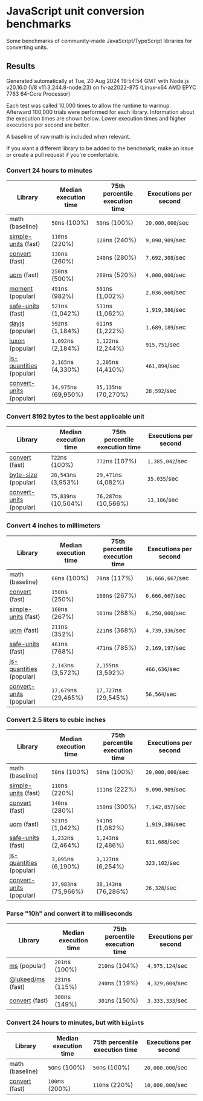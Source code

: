 # JavaScript unit conversion benchmarks

Some benchmarks of community-made JavaScript/TypeScript libraries for converting units.

## Results

<!-- beginblock(results) -->

Generated automatically at Tue, 20 Aug 2024 19:54:54 GMT with Node.js v20.16.0 (V8 v11.3.244.8-node.23) on fv-az2022-875 (Linux-x64 AMD EPYC 7763 64-Core Processor)

Each test was called 10,000 times to allow the runtime to warmup.
Afterward 100,000 trials were performed for each library.
Information about the execution times are shown below.
Lower execution times and higher executions per second are better.

A baseline of raw math is included when relevant.

If you want a different library to be added to the benchmark, make an issue or create a pull request if you're comfortable.

### Convert 24 hours to minutes

| Library                                                            | Median execution time | 75th percentile execution time | Executions per second |
| ------------------------------------------------------------------ | --------------------- | ------------------------------ | --------------------- |
| math (baseline)                                                    | `50`ns (100%)         | `50`ns (100%)                  | `20,000,000`/sec      |
| [simple-units](https://npmjs.com/package/simple-units) (fast)      | `110`ns (220%)        | `120`ns (240%)                 | `9,090,909`/sec       |
| [convert](https://npmjs.com/package/convert) (fast)                | `130`ns (260%)        | `140`ns (280%)                 | `7,692,308`/sec       |
| [uom](https://npmjs.com/package/uom) (fast)                        | `250`ns (500%)        | `260`ns (520%)                 | `4,000,000`/sec       |
| [moment](https://npmjs.com/package/moment) (popular)               | `491`ns (982%)        | `501`ns (1,002%)               | `2,036,660`/sec       |
| [safe-units](https://npmjs.com/package/safe-units) (fast)          | `521`ns (1,042%)      | `531`ns (1,062%)               | `1,919,386`/sec       |
| [dayjs](https://npmjs.com/package/dayjs) (popular)                 | `592`ns (1,184%)      | `611`ns (1,222%)               | `1,689,189`/sec       |
| [luxon](https://npmjs.com/package/luxon) (popular)                 | `1,092`ns (2,184%)    | `1,122`ns (2,244%)             | `915,751`/sec         |
| [js-quantities](https://npmjs.com/package/js-quantities) (popular) | `2,165`ns (4,330%)    | `2,205`ns (4,410%)             | `461,894`/sec         |
| [convert-units](https://npmjs.com/package/convert-units) (popular) | `34,975`ns (69,950%)  | `35,135`ns (70,270%)           | `28,592`/sec          |

### Convert 8192 bytes to the best applicable unit

| Library                                                            | Median execution time | 75th percentile execution time | Executions per second |
| ------------------------------------------------------------------ | --------------------- | ------------------------------ | --------------------- |
| [convert](https://npmjs.com/package/convert) (fast)                | `722`ns (100%)        | `772`ns (107%)                 | `1,385,042`/sec       |
| [byte-size](https://npmjs.com/package/byte-size) (popular)         | `28,543`ns (3,953%)   | `29,471`ns (4,082%)            | `35,035`/sec          |
| [convert-units](https://npmjs.com/package/convert-units) (popular) | `75,839`ns (10,504%)  | `76,287`ns (10,566%)           | `13,186`/sec          |

### Convert 4 inches to millimeters

| Library                                                            | Median execution time | 75th percentile execution time | Executions per second |
| ------------------------------------------------------------------ | --------------------- | ------------------------------ | --------------------- |
| math (baseline)                                                    | `60`ns (100%)         | `70`ns (117%)                  | `16,666,667`/sec      |
| [convert](https://npmjs.com/package/convert) (fast)                | `150`ns (250%)        | `160`ns (267%)                 | `6,666,667`/sec       |
| [simple-units](https://npmjs.com/package/simple-units) (fast)      | `160`ns (267%)        | `161`ns (268%)                 | `6,250,000`/sec       |
| [uom](https://npmjs.com/package/uom) (fast)                        | `211`ns (352%)        | `221`ns (368%)                 | `4,739,336`/sec       |
| [safe-units](https://npmjs.com/package/safe-units) (fast)          | `461`ns (768%)        | `471`ns (785%)                 | `2,169,197`/sec       |
| [js-quantities](https://npmjs.com/package/js-quantities) (popular) | `2,143`ns (3,572%)    | `2,155`ns (3,592%)             | `466,636`/sec         |
| [convert-units](https://npmjs.com/package/convert-units) (popular) | `17,679`ns (29,465%)  | `17,727`ns (29,545%)           | `56,564`/sec          |

### Convert 2.5 liters to cubic inches

| Library                                                            | Median execution time | 75th percentile execution time | Executions per second |
| ------------------------------------------------------------------ | --------------------- | ------------------------------ | --------------------- |
| math (baseline)                                                    | `50`ns (100%)         | `50`ns (100%)                  | `20,000,000`/sec      |
| [simple-units](https://npmjs.com/package/simple-units) (fast)      | `110`ns (220%)        | `111`ns (222%)                 | `9,090,909`/sec       |
| [convert](https://npmjs.com/package/convert) (fast)                | `140`ns (280%)        | `150`ns (300%)                 | `7,142,857`/sec       |
| [uom](https://npmjs.com/package/uom) (fast)                        | `521`ns (1,042%)      | `541`ns (1,082%)               | `1,919,386`/sec       |
| [safe-units](https://npmjs.com/package/safe-units) (fast)          | `1,232`ns (2,464%)    | `1,243`ns (2,486%)             | `811,688`/sec         |
| [js-quantities](https://npmjs.com/package/js-quantities) (popular) | `3,095`ns (6,190%)    | `3,127`ns (6,254%)             | `323,102`/sec         |
| [convert-units](https://npmjs.com/package/convert-units) (popular) | `37,983`ns (75,966%)  | `38,143`ns (76,286%)           | `26,328`/sec          |

### Parse "10h" and convert it to milliseconds

| Library                                                   | Median execution time | 75th percentile execution time | Executions per second |
| --------------------------------------------------------- | --------------------- | ------------------------------ | --------------------- |
| [ms](https://npmjs.com/package/ms) (popular)              | `201`ns (100%)        | `210`ns (104%)                 | `4,975,124`/sec       |
| [@lukeed/ms](https://npmjs.com/package/@lukeed/ms) (fast) | `231`ns (115%)        | `240`ns (119%)                 | `4,329,004`/sec       |
| [convert](https://npmjs.com/package/convert) (fast)       | `300`ns (149%)        | `301`ns (150%)                 | `3,333,333`/sec       |

### Convert 24 hours to minutes, but with `bigint`s

| Library                                             | Median execution time | 75th percentile execution time | Executions per second |
| --------------------------------------------------- | --------------------- | ------------------------------ | --------------------- |
| math (baseline)                                     | `50`ns (100%)         | `50`ns (100%)                  | `20,000,000`/sec      |
| [convert](https://npmjs.com/package/convert) (fast) | `100`ns (200%)        | `110`ns (220%)                 | `10,000,000`/sec      |

<!-- endblock(results) -->
